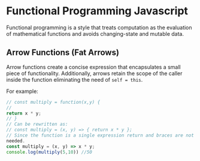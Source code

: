 # Functional Programming Javascript

Functional programming is a style that treats computation as the evaluation of mathematical functions and avoids changing-state and mutable data.

## Arrow Functions (Fat Arrows)

Arrow functions create a concise expression that encapsulates a small piece of functionality. Additionally,
arrows retain the scope of the caller inside the function eliminating the need of `self = this`.

For example:

```javascript
// const multiply = function(x,y) {
//
return x * y;
// }
// Can be rewritten as:
// const multiply = (x, y) => { return x * y };
// Since the function is a single expression return and braces are not
needed.
const multiply = (x, y) => x * y;
console.log(multiply(5,10)) //50
```
